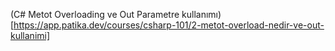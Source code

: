 (C# Metot Overloading ve Out Parametre kullanımı)[https://app.patika.dev/courses/csharp-101/2-metot-overload-nedir-ve-out-kullanimi]